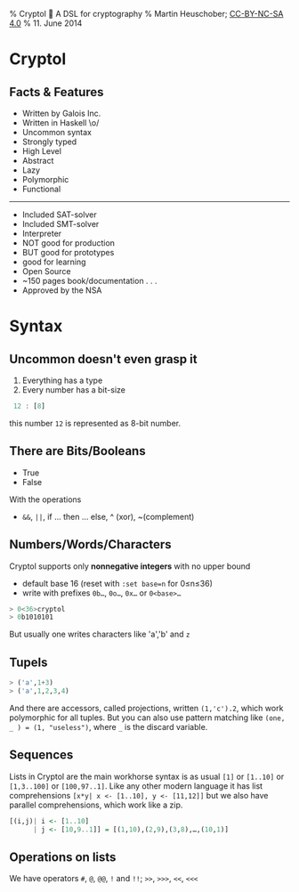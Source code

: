 % Cryptol 🔑 A DSL for cryptography
% Martin Heuschober;
  [CC-BY-NC-SA 4.0](http://creativecommons.org/licenses/by-nc-sa/4.0/)
% 11. June 2014

<link rel="stylesheet" href="highlight.js/styles/solarized_light.css">
<link rel="stylesheet" href="reveal.js/css/reveal.css"/>
<script src="highlight.js/highlight.pack.js"></script>
<script>hljs.initHighlightingOnLoad();</script>

Cryptol
=======

Facts & Features
----------------

 - Written by Galois Inc.
 - Written in Haskell \o/
 - Uncommon syntax
 - Strongly typed
 - High Level
 - Abstract
 - Lazy
 - Polymorphic
 - Functional

--------------------------------------------------------------------------------

 - Included SAT-solver
 - Included SMT-solver
 - Interpreter
 - NOT good for production
 - BUT good for prototypes
 - good for learning
 - Open Source
 - ~150 pages book/documentation
. . .
 - Approved by the NSA

Syntax
======

Uncommon doesn't even grasp it
------------------------------

1. Everything has a type
2. Every number has a bit-size
```haskell
 12 : [8]
```
this number `12` is represented as 8-bit number.

There are Bits/Booleans
-----------------------

- True
- False

With the operations

- `&&`, `||`, if … then … else, ^ (xor), ~(complement)

Numbers/Words/Characters
------------------------

Cryptol supports only **nonnegative integers** with no upper bound

- default base 16 (reset with `:set base=n` for 0≤n≤36)
- write with prefixes `0b…`, `0o…`, `0x…` or `0<base>…`

```haskell
> 0<36>cryptol
> 0b1010101
```

But usually one writes characters like 'a','b' and `z`

Tupels
------

```haskell
> ('a',1+3)
> ('a',1,2,3,4)
```

And there are accessors, called projections, written `(1,'c').2`, which work polymorphic for all
tuples. But you can also use pattern matching like `(one, _ ) = (1, "useless")`,
where `_` is the discard variable.

Sequences
---------

Lists in Cryptol are the main workhorse syntax is as usual `[1]` or `[1..10]` or
`[1,3..100]` or `[100,97..1]`. Like any other modern language it has list
comprehensions `[x*y| x <- [1..10], y <- [11,12]]` but we also have parallel
comprehensions, which work like a zip.

```haskell
[(i,j)| i <- [1..10]
      | j <- [10,9..1]] = [(1,10),(2,9),(3,8),…,(10,1)]
```

Operations on lists
-------------------

We have operators `#`, `@`, `@@`, `!` and `!!`; `>>`, `>>>`, `<<`, `<<<`

